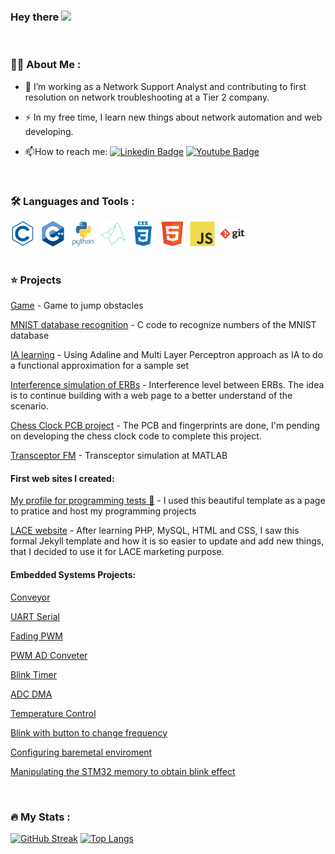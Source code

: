<h3>
  Hey there
  <img src="https://media.giphy.com/media/hvRJCLFzcasrR4ia7z/giphy.gif" width="30px"/>
</h3>
<img src="https://komarev.com/ghpvc/?username=LeslyMontufar&style=flat-square&color=blue" alt=""/>


### :woman_technologist: About Me :

- :telescope: I’m working as a Network Support Analyst and contributing to first resolution on network troubleshooting at a Tier 2 company.

- :zap: In my free time, I learn new things about network automation and web developing.

- :mailbox:How to reach me: [![Linkedin Badge](https://img.shields.io/badge/-leslymontufar-blue?style=for-the-badge&logo=Linkedin&logoColor=white)](www.linkedin.com/in/leslymontufar)
[![Youtube Badge](https://img.shields.io/badge/YouTube-red?style=for-the-badge&logo=youtube&logoColor=white)](http://www.youtube.com/@leslymontufar9003)

<br>

### :hammer_and_wrench: Languages and Tools :
<div>
  <img src="https://github.com/devicons/devicon/blob/master/icons/c/c-line.svg" title="C" alt="C" width="40" height="40"/>&nbsp;
  <img src="https://github.com/devicons/devicon/blob/master/icons/cplusplus/cplusplus-original.svg" title="C++" alt="C++" width="40" height="40"/>&nbsp;
  <img src="https://github.com/devicons/devicon/blob/master/icons/python/python-original-wordmark.svg" title="Python" alt="Python" width="40" height="40"/>&nbsp;
  <img src="https://github.com/devicons/devicon/blob/master/icons/matlab/matlab-line.svg" title="MATLAB" alt="MATLAB" width="40" height="40"/>&nbsp;
  <img src="https://github.com/devicons/devicon/blob/master/icons/css3/css3-plain-wordmark.svg"  title="CSS3" alt="CSS" width="40" height="40"/>&nbsp;
  <img src="https://github.com/devicons/devicon/blob/master/icons/html5/html5-original.svg" title="HTML5" alt="HTML" width="40" height="40"/>&nbsp;
  <img src="https://github.com/devicons/devicon/blob/master/icons/javascript/javascript-original.svg" title="JavaScript" alt="JavaScript" width="40" height="40"/>&nbsp;
  <img src="https://github.com/devicons/devicon/blob/master/icons/git/git-original-wordmark.svg" title="Git" **alt="Git" width="40" height="40"/>
</div>

<br>

### :star: Projects
[Game](https://leslymontufar.github.io/mygame/) - Game to jump obstacles

[MNIST database recognition](https://github.com/LeslyMontufar/MultilayerNetwork) - C code to recognize numbers of the MNIST database

[IA learning](https://leslymontufar.github.io/site/) - Using Adaline and Multi Layer Perceptron approach as IA to do a functional approximation for a sample set

[Interference simulation of ERBs](https://github.com/LeslyMontufar/redes_moveis_interferencias) - Interference level between ERBs. The idea is to continue building with a web page to a better understand of the scenario. 

[Chess Clock PCB project](https://github.com/LeslyMontufar/chess_clock) - The PCB and fingerprints are done, I'm pending on developing the chess clock code to complete this project.

[Transceptor FM](https://github.com/LeslyMontufar/Transceptor-FM) - Transceptor simulation at MATLAB

#### First web sites I created:

[My profile for programming tests 🙂](https://leslymontufar.github.io/) - I used this beautiful template as a page to pratice and host my programming projects

[LACE website](https://laceufu.github.io/) - After learning PHP, MySQL, HTML and CSS, I saw this formal Jekyll template and how it is so easier to update and add new things, that I decided to use it for LACE marketing purpose.

#### Embedded Systems Projects:
[Conveyor](https://github.com/LeslyMontufar/Esteira) 

[UART Serial](https://github.com/LeslyMontufar/uart_serial)

[Fading PWM](https://github.com/LeslyMontufar/fading_pwm)

[PWM AD Conveter](https://github.com/LeslyMontufar/pwm_adc)

[Blink Timer](https://github.com/LeslyMontufar/blink_timer)

[ADC DMA](https://github.com/LeslyMontufar/adc_dma)

[Temperature Control](https://github.com/LeslyMontufar/ac_temp)

[Blink with button to change frequency](https://github.com/LeslyMontufar/blink_int)

[Configuring baremetal enviroment](https://github.com/LeslyMontufar/11811ETE001-ATV1)

[Manipulating the STM32 memory to obtain blink effect](https://github.com/LeslyMontufar/11811ETE001-ATV2)

<br>

### :fire: My Stats :

[![GitHub Streak](http://github-readme-streak-stats.herokuapp.com?user=LeslyMontufar&theme=dark&background=000000)](https://git.io/streak-stats)
[![Top Langs](https://github-readme-stats.vercel.app/api/top-langs/?username=LeslyMontufar&layout=compact&theme=vision-friendly-dark)](https://github.com/anuraghazra/github-readme-stats)
